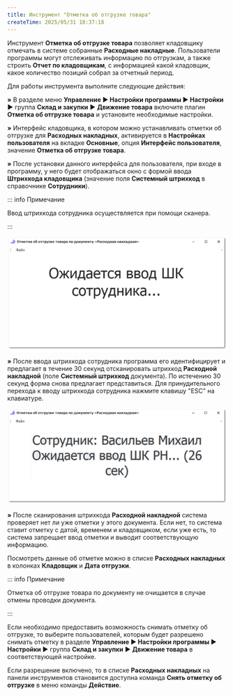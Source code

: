 ```yaml
---
title: Инструмент "Отметка об отгрузке товара"
createTime: 2025/05/31 18:37:18
---
```

Инструмент **Отметка об отгрузке товара** позволяет кладовщику отмечать в системе собранные **Расходные накладные**. Пользователи программы могут отслеживать информацию по отгрузкам, а также строить **Отчет по кладовщикам**, с информацией какой кладовщик, какое количество позиций собрал за отчетный период.

Для работы инструмента выполните следующие действия:

**»**  В разделе меню **Управление ► Настройки программы ► Настройки ►** группа **Склад и закупки** ► **Движение товара** включите плагин **Отметка об отгрузке товара** и установите необходимые настройки.

**»**  Интерфейс кладовщика, в котором можно устанавливать отметки об отгрузке для **Расходных накладных**, активируется в **Настройках пользователя** на вкладке **Основные**, опция **Интерфейс пользователя**, значение **Отметка об отгрузке товара**.

**»**  После установки данного интерфейса для пользователя, при входе в программу, у него будет отображаться окно с формой ввода **Штрихкода кладовщика** (значение поля **Системный штрихкод** в справочнике **Сотрудники**).

::: info Примечание

Ввод штрихкода сотрудника осуществляется при помощи сканера.

:::

![](../../assets/work/two/354.png)

**»**  После ввода штрихкода сотрудника программа его идентифицирует и предлагает в течение 30 секунд отсканировать штрихкод **Расходной накладной** (поле **Системный штрихкод** документа). По истечению 30 секунд форма снова предлагает представиться. Для принудительного перехода к вводу штрихкода сотрудника нажмите клавишу "ESC" на клавиатуре.

![](../../assets/work/two/355.png)

**»**  После сканирования штрихкода **Расходной накладной** система проверяет нет ли уже отметки у этого документа. Если нет, то система ставит отметку с датой, временем и кладовщиком, если уже есть, то система запрещает ввод отметки и выводит соответствующую информацию.

Посмотреть данные об отметке можно в списке **Расходных накладных** в колонках **Кладовщик** и **Дата отгрузки**.

::: info Примечание

Отметка об отгрузке товара по документу не очищается в случае отмены проводки документа.

:::

Если необходимо предоставить возможность снимать отметку об отгрузке, то выберите пользователей, которым будет разрешено снимать отметку в разделе **Управление ► Настройки программы ► Настройки ►** группа **Склад и закупки** ► **Движение товара** в соответствующей настройке.

Если разрешение включено, то в списке **Расходных накладных** на панели инструментов становится доступна команда **Снять отметку об отгрузке** в меню команды **Действие**.